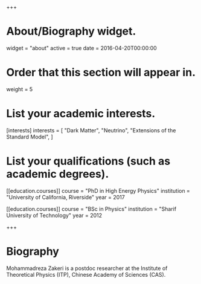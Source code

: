 +++
# About/Biography widget.
widget = "about"
active = true
date = 2016-04-20T00:00:00

# Order that this section will appear in.
weight = 5

# List your academic interests.
[interests]
  interests = [
    "Dark Matter",
    "Neutrino",
    "Extensions of the Standard Model",
  ]

# List your qualifications (such as academic degrees).
[[education.courses]]
  course = "PhD in High Energy Physics"
  institution = "University of California, Riverside"
  year = 2017

[[education.courses]]
  course = "BSc in Physics"
  institution = "Sharif University of Technology"
  year = 2012
 
+++

# Biography

Mohammadreza Zakeri is a postdoc researcher at the Institute of Theoretical Physics (ITP), Chinese Academy of Sciences (CAS).
